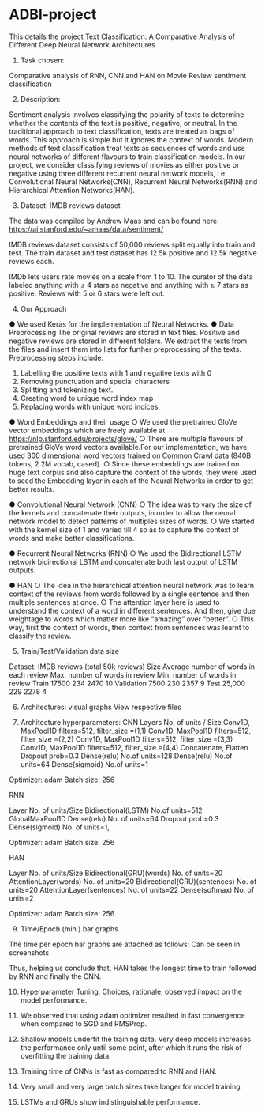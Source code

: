 # ADBI-project
This details the project
Text Classification: A Comparative Analysis of Different Deep Neural Network Architectures

1. Task chosen:

Comparative analysis of RNN, CNN and HAN on Movie Review sentiment classification

2. Description: 

Sentiment analysis involves classifying the polarity of texts to determine whether the contents of the text is positive, negative, or neutral. 
In the traditional approach to text classification, texts are treated as bags of words. This approach is simple but it ignores the context of words. Modern methods of text classification treat texts as sequences of words and use neural networks of different flavours to train classification models. In our project, we consider classifying reviews of movies as either positive or negative using three different recurrent neural network models, i e Convolutional Neural Networks(CNN), Recurrent Neural Networks(RNN) and Hierarchical Attention Networks(HAN).

3. Dataset: IMDB reviews dataset

The data was compiled by Andrew Maas and can be found here: https://ai.stanford.edu/~amaas/data/sentiment/

IMDB reviews dataset consists of 50,000 reviews split equally into train and test.
The train dataset and test dataset has 12.5k positive and 12.5k negative reviews each.

IMDb lets users rate movies on a scale from 1 to 10. The curator of the data labeled anything with ≤ 4 stars as negative and anything with ≥ 7 stars as positive. Reviews with 5 or 6 stars were left out.


4. Our Approach

●	We used Keras for the implementation of Neural Networks.
●	Data Preprocessing
The original reviews are stored in text files. Positive and negative reviews are stored in different folders. We extract the texts from the files and insert them into lists for further preprocessing of the texts.
Preprocessing steps include:
1.	Labelling the positive texts with 1 and negative texts with 0 
2.	Removing punctuation and special characters
3.	Splitting and tokenizing text.
4.	Creating word to unique word index map
5.	Replacing words with unique word indices.

●	Word Embeddings and their usage
○	We used the pretrained GloVe vector embeddings which are freely available at https://nlp.stanford.edu/projects/glove/
○	There are multiple flavours of pretrained GloVe word vectors available.For our implementation, we have used 300 dimensional word vectors trained on Common Crawl data (840B tokens, 2.2M vocab, cased).
○	Since these embeddings are trained on huge text corpus and also capture the context of the words, they were used to seed the Embedding layer in each of the Neural Networks in order to get better results. 

●	Convolutional Neural Network (CNN)
○	The idea was to vary the size of the kernels and concatenate their outputs, in order to allow the neural network model to detect patterns of multiples sizes of words.
○	We started with the kernel size of 1 and varied till 4 so as to capture the context of words and make better classifications.

●	Recurrent Neural Networks (RNN)
○	We used the Bidirectional LSTM network bidirectional LSTM and concatenate both last output of LSTM outputs.

●	HAN
○	The idea in the hierarchical attention neural network was to learn context of the reviews from words followed by a single sentence and then multiple sentences at once.
○	The attention layer here is used to understand the context of a word in different sentences. And then, give due weightage to words which matter more like “amazing” over “better”.
○	This way, first the context of words, then context from sentences was learnt to classify the review.


5. Train/Test/Validation data size

Dataset: IMDB reviews (total 50k reviews)	Size	Average number of words in each review	Max. number of words in review	Min. number of words in review
Train	17500	234	2470	10
Validation	7500	230	2357	9
Test	25,000	229	2278	4


6.  Architectures: visual graphs
View respective files
 

7.  Architecture hyperparameters:
CNN
Layers	No. of units / Size
Conv1D, MaxPool1D	filters=512, filter_size =(1,1)
Conv1D, MaxPool1D	filters=512, filter_size =(2,2)
Conv1D, MaxPool1D	filters=512, filter_size =(3,3)
Conv1D, MaxPool1D	filters=512, filter_size =(4,4)
Concatenate, Flatten	
Dropout	prob=0.3
Dense(relu)	No.of units=128
Dense(relu)	No.of units=64
Dense(sigmoid)	No.of units=1

Optimizer: adam
Batch size: 256

RNN

Layer	No. of units/Size
Bidirectional(LSTM)	No.of units=512
GlobalMaxPool1D	
Dense(relu)	No. of units=64
Dropout	prob=0.3
Dense(sigmoid)	No. of units=1,

Optimizer: adam
Batch size: 256

HAN

Layer	No. of units/Size
Bidirectional(GRU)(words)	No. of units=20
AttentionLayer(words)	No. of units=20
Bidirectional(GRU)(sentences)	No. of units=20
AttentionLayer(sentences)	No. of units=22
Dense(softmax)	No. of units=2

Optimizer: adam
Batch size: 256
      

9.  Time/Epoch (min.) bar graphs

The time per epoch bar graphs are attached as follows:
Can be seen in screenshots
 
Thus, helping us conclude that, HAN takes the longest time to train followed by RNN and finally the CNN.

10.  Hyperparameter Tuning: Choices, rationale, observed impact on the model performance. 

1.	We observed that using adam optimizer resulted in fast convergence when compared to SGD and RMSProp.
2.	Shallow models underfit the training data. Very deep models increases the performance only until some point, after which it runs the risk of overfitting the training data.
3.	Training time of CNNs is fast as compared to RNN and HAN.
4.	Very small and very large batch sizes take longer for model training.
5.	LSTMs and GRUs show indistinguishable performance.
